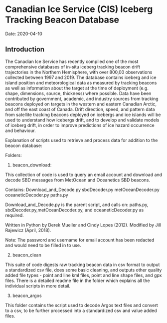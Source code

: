 # Canadian Ice Service (CIS) Iceberg Tracking Beacon Database

Date: 2020-04-10

## Introduction
The Canadian Ice Service has recently compiled one of the most comprehensive databases of in-situ iceberg tracking beacon drift trajectories in the Northern Hemisphere, with over 800,00 observations collected between 1997 and 2019. The database contains iceberg and ice island position and meteorological data as measured by tracking beacons as well as information about the target at the time of deployment (e.g. shape, dimensions, source, thickness) where possible. Data have been contributed by government, academic, and industry sources from tracking beacons deployed on targets in the western and eastern Canadian Arctic, and off the east coast of Canada. Drift direction, speed, and pattern data from satellite tracking beacons deployed on icebergs and ice islands will be used to understand how icebergs drift, and to develop and validate models of iceberg drift, in order to improve predictions of ice hazard occurrence and behaviour. 



Explanation of scripts used to retrieve and process data for addition to the beacon database:

Folders:

1) beacon_download:

This collection of code is used to query an email account and download and decode SBD messages from MetOcean and Oceanetics SBD beacons. 

Contains:
	Download_and_Decode.py
	sbdDecoder.py
	metOceanDecoder.py
	oceaneticDecoder.py
	paths.py

Download_and_Decode.py is the parent script, and calls on: paths.py, sbdDecoder.py,metOceanDecoder.py, and oceaneticDecoder.py as required. 

Written in Python by Derek Mueller and Cindy Lopes (2012). Modified by Jill Rajewicz (April, 2018).

Note: The password and username for email account has been redacted and would need to be filled in to use.

2) beacon_clean

This suite of code digests raw tracking beacon data in csv format to output a standardized csv file, does some basic cleaning, and outputs other quality added
file types - point and line kml files, point and line shape files, and gpx files.
There is a detailed readme file in the folder which explains all the individual scripts in more detail.

3) beacon_argos

This folder contains the script used to decode Argos text files and convert to a csv, to be further processed into a standardized csv and value added files.
